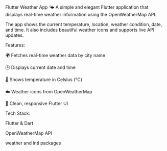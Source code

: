 Flutter Weather App 🌤️
A simple and elegant Flutter application that displays real-time weather information using the OpenWeatherMap API.

The app shows the current temperature, location, weather condition, date, and time.
It also includes beautiful weather icons and supports live API updates.

Features:

🌍 Fetches real-time weather data by city name

🕒 Displays current date and time

🌡️ Shows temperature in Celsius (°C)

☁️ Weather icons from OpenWeatherMap

📱 Clean, responsive Flutter UI

Tech Stack:

Flutter & Dart

OpenWeatherMap API

weather and intl packages
